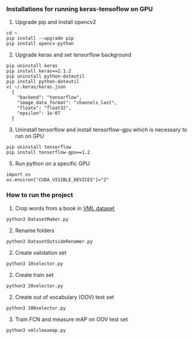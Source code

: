 ### Installations for running keras-tensoflow on GPU
1. Upgrade pip and install opencv2
```
cd ~
pip install --upgrade pip
pip install opencv-python
```
2. Upgrade keras and set tensorflow background
```
pip uninstall keras
pip install keras==2.1.2
pip uninstall python-dateutil
pip install python-dateutil
vi ~/.keras/keras.json
  {
    "backend": "tensorflow",
    "image_data_format": "channels_last",
    "floatx": "float32",
    "epsilon": 1e-07
  }
```
3. Uninstall tensorflow and install tensorflow-gpu which is necessary to run on GPU
```
pip uninstall tensorflow
pip install tensorflow-gpu==1.2
```
5. Run python on a specific GPU
```
import os
os.environ["CUDA_VISIBLE_DEVICES"]="2"
```

### How to run the project
1. Crop words from a book in [VML dataset](https://www.cs.bgu.ac.il/~majeek/)
```
python3 DatasetMaker.py
```
2. Rename folders
```
python3 DatasetOutsideRenamer.py
```
2. Create validation set
```
python3 10selector.py
```
2. Create train set
```
python3 20selector.py
```
2. Create out of vocabulary (OOV) test set
```
python3 100selector.py
```
3. Train FCN and measure mAP on OOV test set
```
python3 vmlclmaxmap.py
```

